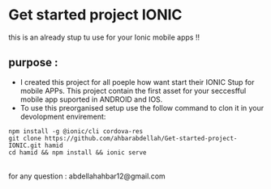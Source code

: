 # Get started project IONIC
this is an already stup tu use for your Ionic mobile apps !!
## purpose :
- I created this project for all poeple how want start their IONIC Stup for mobile APPs. This project contain the first asset for your seccesfful mobile app suported in ANDROID and IOS. 
- To use this preorganised setup use the follow command to clon it in your devolopment envirement:
```
npm install -g @ionic/cli cordova-res
git clone https://github.com/ahbarabdellah/Get-started-project-IONIC.git hamid
cd hamid && npm install && ionic serve
```

<br>
for any question : abdellahahbar12@gmail.com
